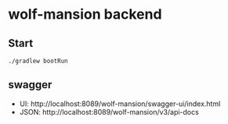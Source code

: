 # wolf-mansion backend

## Start

```
./gradlew bootRun
```

## swagger

* UI: http://localhost:8089/wolf-mansion/swagger-ui/index.html
* JSON: http://localhost:8089/wolf-mansion/v3/api-docs

